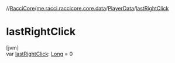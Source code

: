 //[RacciCore](../../../index.md)/[me.racci.raccicore.core.data](../index.md)/[PlayerData](index.md)/[lastRightClick](last-right-click.md)

# lastRightClick

[jvm]\
var [lastRightClick](last-right-click.md): [Long](https://kotlinlang.org/api/latest/jvm/stdlib/kotlin/-long/index.html) = 0
